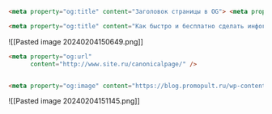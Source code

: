 ```html
<meta property="og:title" content="Заголовок страницы в OG"> <meta property="og:description" content="Описание страницы в OG"> <meta property="og:image" content="https://example.com/image.jpg"> <meta property="og:url" content="https://example.com/">
```


```html
<meta property="og:title" content="Как быстро и бесплатно сделать инфографику: 4 онлайн-сервиса с доступным функционалом"/>
```

![[Pasted image 20240204150649.png]]

```html
<meta property="og:url"
	  content="http://www.site.ru/canonicalpage/" />
```

```html

<meta property="og:image" content="https://blog.promopult.ru/wp-content/uploads/2019/02/checklist01-1200x630.png"/>
```
![[Pasted image 20240204151145.png]]